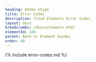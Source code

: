 ```yaml
---
heading: Adobe eSign
title: Error Codes
description: Cloud Elements Error Codes.
layout: docs
breadcrumbs: /docs/elements.html
elementId: 426
parent: Back to Element Guides
order: 40
---
```


{% include error-codes.md %}
